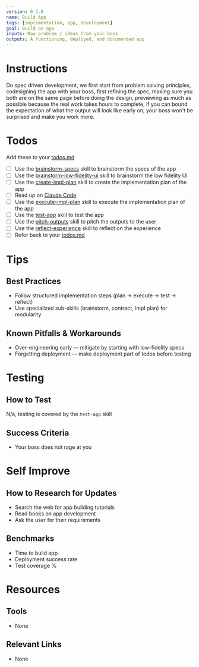```yaml
---
version: 0.1.0
name: Build App
tags: [implementation, app, development]
goal: Build an app
inputs: Raw problem / ideas from your boss
outputs: A functioning, deployed, and documented app
---
```


# Instructions
Do spec driven development, we first start from problem solving principles, codesigning the app with your boss, first refining the spec, making sure you both are on the same page before doing the design, previewing as much as possible because the real work takes hours to complete, if you can bound the expectation of what the output will look like early on, your boss won't be surprised and make you work more. 

# Todos
Add these to your [todos.md](../memory/current-tasks/task-[id]/todos.md)
- [ ] Use the [brainstorm-specs](../skills/brainstorm-specs.md) skill to brainstorm the specs of the app  
- [ ] Use the [brainstorm-low-fidelity-ui](../skills/brainstorm-low-fidelity-ui.md) skill to brainstorm the low fidelity UI  
- [ ] Use the [create-impl-plan](../skills/create-impl-plan.md) skill to create the implementation plan of the app  
- [ ] Read up on [Claude Code](../memory/tools/claude-code.md)  
- [ ] Use the [execute-impl-plan](../skills/execute-impl-plan.md) skill to execute the implementation plan of the app  
- [ ] Use the [test-app](../skills/test-app.md) skill to test the app  
- [ ] Use the [pitch-outputs](../skills/pitch-outputs.md) skill to pitch the outputs to the user  
- [ ] Use the [reflect-experience](../skills/reflect-experience.md) skill to reflect on the experience  
- [ ] Refer back to your [todos.md](memory/current-tasks/task-[id]/todos.md)  

# Tips
## Best Practices
- Follow structured implementation steps (plan → execute → test → reflect)  
- Use specialized sub-skills (brainstorm, contract, impl plan) for modularity  

## Known Pitfalls & Workarounds
- Over-engineering early — mitigate by starting with low-fidelity specs  
- Forgetting deployment — make deployment part of todos before testing  

# Testing
## How to Test
N/a, testing is covered by the `test-app` skill

## Success Criteria
- Your boss does not rage at you

# Self Improve
## How to Research for Updates
- Search the web for app building tutorials  
- Read books on app development  
- Ask the user for their requirements  

## Benchmarks
- Time to build app  
- Deployment success rate  
- Test coverage %  

# Resources
## Tools
- None

## Relevant Links
- None